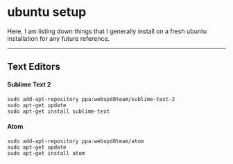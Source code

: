 ubuntu setup
============

Here, I am listing down things that I generally install on a fresh ubuntu installation for any future reference.

----

## Text Editors

#### Sublime Text 2
    sudo add-apt-repository ppa:webupd8team/sublime-text-2
    sudo apt-get update
    sudo apt-get install sublime-text

#### Atom
    sudo add-apt-repository ppa:webupd8team/atom
    sudo apt-get update
    sudo apt-get install atom

